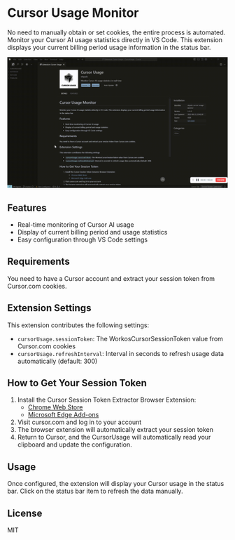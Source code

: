 # Cursor Usage Monitor

No need to manually obtain or set cookies, the entire process is automated. Monitor your Cursor AI usage statistics directly in VS Code. This extension displays your current billing period usage information in the status bar.

![Cursor Usage Monitor Demo](img/cursorusage.gif)

## Features

- Real-time monitoring of Cursor AI usage
- Display of current billing period and usage statistics
- Easy configuration through VS Code settings

## Requirements

You need to have a Cursor account and extract your session token from Cursor.com cookies.

## Extension Settings

This extension contributes the following settings:

* `cursorUsage.sessionToken`: The WorkosCursorSessionToken value from Cursor.com cookies
* `cursorUsage.refreshInterval`: Interval in seconds to refresh usage data automatically (default: 300)

## How to Get Your Session Token

1. Install the Cursor Session Token Extractor Browser Extension:
   - [Chrome Web Store](https://chromewebstore.google.com/detail/cursor-session-token-extr/pchppfhkjloedakahedjknknjppjpple)
   - [Microsoft Edge Add-ons](https://microsoftedge.microsoft.com/addons/detail/hgabfbdfbpplaoakjkclmijoegfgcdli)
2. Visit cursor.com and log in to your account
3. The browser extension will automatically extract your session token
4. Return to Cursor, and the CursorUsage will automatically read your clipboard and update the configuration.


## Usage

Once configured, the extension will display your Cursor usage in the status bar. Click on the status bar item to refresh the data manually.

## License

MIT